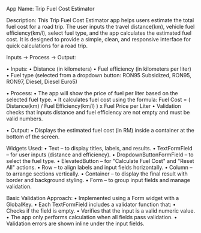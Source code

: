 App Name: Trip Fuel Cost Estimator

Description: This Trip Fuel Cost Estimator app helps users estimate the total fuel
cost for a road trip. The user inputs the travel distance(km), vehicle fuel
efficiency(km/l), select fuel type, and the app calculates the estimated fuel cost. It is
designed to provide a simple, clean, and responsive interface for quick calculations
for a road trip.

Inputs → Process → Output:

• Inputs:
• Distance (in kilometers)
• Fuel efficiency (in kilometers per liter)
• Fuel type (selected from a dropdown button: RON95 Subsidized,
RON95, RON97, Diesel, Diesel Euro5)

• Process:
• The app will show the price of fuel per liter based on the selected fuel
type.
• It calculates fuel cost using the formula: Fuel Cost =
( Distance(km) / Fuel Efficiency(km/l) ) x Fuel Price per Liter
• Validation checks that inputs distance and fuel efficiency are not empty
and must be valid numbers.

• Output:
• Displays the estimated fuel cost (in RM) inside a container at the
bottom of the screen.

Widgets Used:
• Text – to display titles, labels, and results.
• TextFormField – for user inputs (distance and efficiency).
• DropdownButtonFormField – to select the fuel type.
• ElevatedButton – for "Calculate Fuel Cost" and "Reset All" actions.
• Row – to align labels and input fields horizontally.
• Column – to arrange sections vertically.
• Container – to display the final result with border and background styling.
• Form – to group input fields and manage validation.

Basic Validation Approach:
• Implemented using a Form widget with a GlobalKey<FormState>.
• Each TextFormField includes a validator function that:
• Checks if the field is empty.
• Verifies that the input is a valid numeric value.
• The app only performs calculation when all fields pass validation.
• Validation errors are shown inline under the input fields.